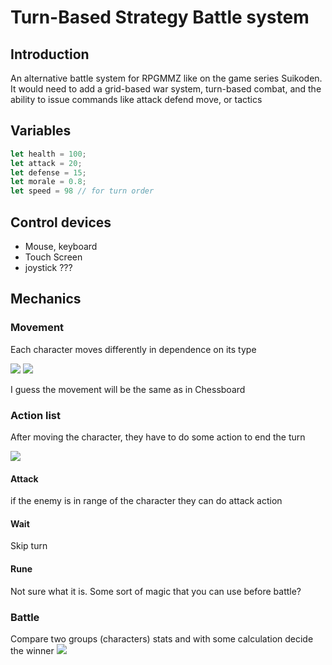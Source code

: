# Turn-Based Strategy Battle system
## Introduction  
An alternative battle system for RPGMMZ like on the game series Suikoden.
It would need to add a grid-based war system, turn-based combat, and the ability to issue commands like attack defend move, or tactics
## Variables
``` javascript
let health = 100;
let attack = 20;
let defense = 15; 
let morale = 0.8;
let speed = 98 // for turn order
```

## Control devices 
- Mouse, keyboard
- Touch Screen
- joystick ???

## Mechanics
### Movement
Each character moves differently in dependence on its type

![](https://i.ibb.co/1MT79Pj/Pasted-image-20230703001845.png)
![](https://i.ibb.co/59P7QHW/chrome-Om-LNn-P6-URN.png)

I guess the movement will be the same as in Chessboard
### Action list
After moving the character, they have to do some action to end the turn 

![](https://i.ibb.co/q95CXtC/Pasted-image-20230703002257.png)
#### Attack
if the enemy is in range of the character they can do attack action

#### Wait
Skip turn

#### Rune
Not sure what it is. Some sort of magic that you can use before battle?
### Battle 
Compare two groups (characters) stats and with some calculation decide the winner
![](https://i.ibb.co/qnY7Wjy/Pasted-image-20230703003325.png)
